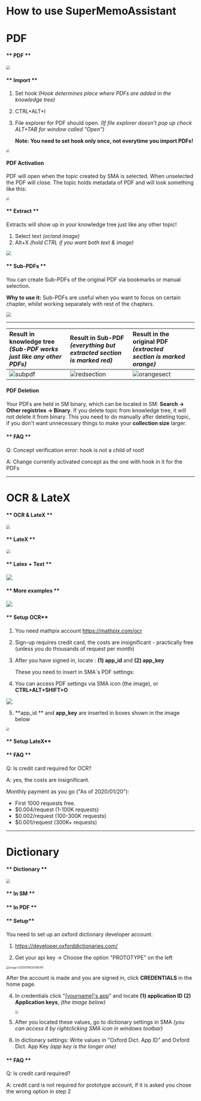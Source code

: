 # How to use SuperMemoAssistant

# **PDF**

<!-- tabs:start -->

#### ** PDF **

<img src="https://raw.githubusercontent.com/supermemo/SuperMemoAssistant.Documentation/master/resources/SuperMemoAssistant.Plugins.PDF/pdf.png" style="zoom: 65%;" />

#### ** Import **

1. Set hook *(Hook determines place where PDFs are added in the knowledge tree)*

2. CTRL+ALT+I

3. File explorer for PDF should open. *(If file explorer doesn't pop up check ALT+TAB for window called "Open")*

   **Note: You need to set hook only once, not everytime you import PDFs!**

<img src="https://raw.githubusercontent.com/supermemo/SuperMemoAssistant.Documentation/master/resources/SuperMemoAssistant.Plugins.PDF/import.png" style="zoom: 50%;" />

#### **PDF Activation**

PDF will open when the topic created by SMA is selected. When unselected the PDF will close. The topic holds metadata of PDF and will look something like this:

<img src="https://raw.githubusercontent.com/supermemo/SuperMemoAssistant.Documentation/master/resources/SuperMemoAssistant.Plugins.PDF/metadata.png" style="zoom: 50%;" />



#### ** Extract **

Extracts will show up in your knowledge tree just like any other topic!

1. Select text *(or/and image)*
2. Alt+X *(hold CTRL if you want both text & image)*

<img src="https://github.com/supermemo/SuperMemoAssistant.Documentation/blob/master/resources/SuperMemoAssistant.Plugins.PDF/textimage.gif?raw=true" style="zoom:80%;" />



#### ** Sub-PDFs **

You can create Sub-PDFs of the original PDF via bookmarks or manual selection.

**Why to use it:** Sub-PDFs are useful when you want to focus on certain chapter, whilst working separately with rest of the chapters.

<img src="https://github.com/supermemo/SuperMemoAssistant.Documentation/blob/master/resources/SuperMemoAssistant.Plugins.PDF/pdfextract.gif?raw=true" style="zoom: 80%;" />

------



| Result in knowledge tree *(Sub-PDF works just like any other PDFs)* | Result in Sub-PDF *(everything but extracted section is marked red)* | Result in the original PDF *(extracted section is marked orange)* |      |
| :----------------------------------------------------------- | :----------------------------------------------------------- | :----------------------------------------------------------- | ---- |
| <img src="https://github.com/supermemo/SuperMemoAssistant.Documentation/blob/master/resources/SuperMemoAssistant.Plugins.PDF/subpdf.png?raw=true" alt="subpdf"  /> | ![redsection](https://github.com/supermemo/SuperMemoAssistant.Documentation/blob/master/resources/SuperMemoAssistant.Plugins.PDF/redsection.png?raw=true) | ![orangesect](https://github.com/supermemo/SuperMemoAssistant.Documentation/blob/master/resources/SuperMemoAssistant.Plugins.PDF/orangesect.png?raw=true) |      |

#### **PDF Deletion**

Your PDFs are held in SM binary, which can be located in SM:  **Search -> Other registries -> Binary**. If you delete topic from knowledge tree, it will not delete it from binary. This you need to do manually after deleting topic, if you don't want unnecessary things to make your **collection size** larger.

#### ** FAQ **

Q: Concept verification error: hook is not a child of root!

A: Change currently activated concept as the one with hook in it for the PDFs

<!-- tabs:end -->

------

# OCR & LateX

<!-- tabs:start -->

#### ** OCR & LateX **

<img src="https://raw.githubusercontent.com/supermemo/SuperMemoAssistant.Documentation/master/resources/SuperMemoAssistant.Plugins.PDF/ocrlatex.png" style="zoom: 65%;" />

#### ** LateX **

<img src="https://github.com/supermemo/SuperMemoAssistant.Documentation/blob/master/resources/SuperMemoAssistant.Plugins.PDF/JstLtX.gif?raw=true" style="zoom: 67%;" />



#### ** Latex + Text **

![](https://github.com/supermemo/SuperMemoAssistant.Documentation/blob/master/resources/SuperMemoAssistant.Plugins.PDF/Txt%20and%20LtX.gif?raw=true)



#### ** More examples **

![](https://github.com/supermemo/SuperMemoAssistant.Documentation/blob/master/resources/SuperMemoAssistant.Plugins.PDF/CmplXLtX.gif?raw=true)



#### ** Setup OCR**

1. You need mathpix account https://mathpix.com/ocr

2. Sign-up requires credit card, the costs are insignificant - practically free (unless you do thousands of request per month)

3. After you have signed in, locate : **(1) app_id** and **(2) app_key** 

   These you need to insert in SMA´s PDF settings:

4. You can access PDF settings via SMA icon (the image), or **CTRL+ALT+SHIFT+O**

![](https://github.com/supermemo/SuperMemoAssistant.Documentation/blob/master/resources/SuperMemoAssistant.Plugins.PDF/accesssettings.png?raw=true)

5. **app_id ** and **app_key** are inserted in boxes shown in the image below

   

<img src="https://raw.githubusercontent.com/supermemo/SuperMemoAssistant.Documentation/master/resources/SuperMemoAssistant.Plugins.PDF/insettings.png" style="zoom: 50%;" />

#### ** Setup LateX**

#### ** FAQ **

Q: Is credit card required for OCR?

A: yes, the costs are insignificant. 

Monthly payment as you go ("As of 2020/01/20"):

- First 1000 requests free.
- $0.004/request (1-100K requests)
- $0.002/request (100-300K requests)
- $0.001/request (300K+ requests)

<!-- tabs:end -->

------

# Dictionary

<!-- tabs:start -->

#### ** Dictionary **

<img src="https://raw.githubusercontent.com/supermemo/SuperMemoAssistant.Documentation/master/resources/SuperMemoAssistant.Plugins.PDF/dictionary.png" style="zoom: 65%;" />

#### ** In SM **

#### ** In PDF **

#### ** Setup**

You need to set up an oxford dictionary developer account.  

1. https://developer.oxforddictionaries.com/

2. Get your api key -> Choose the option "PROTOTYPE" on the left

<img src="https://github.com/supermemo/SuperMemoAssistant.Documentation/blob/master/resources/SuperMemoAssistant.Plugins.PDF/prototype2.png?raw=true" alt="image-20200119020106787" style="zoom:50%;" />

After the account is made and you are signed in, click **CREDENTIALS** in the home page. 

4. In credentials click "<u>[yourname]'s app</u>" and locate **(1) application ID  (2) Application keys**, *(the image below)*

   <img src="https://raw.githubusercontent.com/supermemo/SuperMemoAssistant.Documentation/master/resources/SuperMemoAssistant.Plugins.PDF/credentials.png" style="zoom: 50%;" />

5. After you located these values, go to dictionary settings in SMA *(you can access it by rightclicking SMA icon in windows toolbar)*

6. In dictionary settings: Write values in "Oxford Dict. App ID" and Oxford Dict. App Key *(app key is the longer one)*

#### ** FAQ **

Q: Is credit card required?

A: credit card is not required for prototype account, if it is asked you chose the wrong option in step 2

<!-- tabs:end -->




